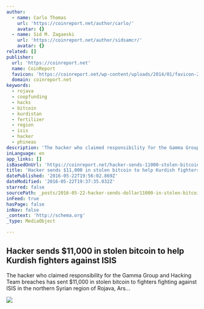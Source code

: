 ```yaml
---
author:
  - name: Carlo Thomas
    url: 'https://coinreport.net/author/carlo/'
    avatar: {}
  - name: Sid M. Zagaeski
    url: 'https://coinreport.net/author/sidsamcr/'
    avatar: {}
related: []
publisher:
  url: 'https://coinreport.net'
  name: CoinReport
  favicon: 'https://coinreport.net/wp-content/uploads/2014/01/favicon-2.ico'
  domain: coinreport.net
keywords:
  - rojava
  - coopfunding
  - hacks
  - bitcoin
  - kurdistan
  - fertilizer
  - region
  - isis
  - hacker
  - phineas
description: 'The hacker who claimed responsibility for the Gamma Group and Hacking Team breaches has sent $11,000 in stolen bitcoin to fighters fighting against ISIS in the northern Syrian region of Rojava, Ars...'
inLanguage: en
app_links: []
isBasedOnUrl: 'https://coinreport.net/hacker-sends-11000-stolen-bitcoin-help-kurdish-fighters-isis/'
title: 'Hacker sends $11,000 in stolen bitcoin to help Kurdish fighters against ISIS'
datePublished: '2016-05-22T19:56:02.869Z'
dateModified: '2016-05-22T19:37:35.032Z'
starred: false
sourcePath: _posts/2016-05-22-hacker-sends-dollar11000-in-stolen-bitcoin-to-help-kurdish-fight.md
inFeed: true
hasPage: false
inNav: false
_context: 'http://schema.org'
_type: MediaObject

---
```

<article style=""><h1>Hacker sends $11,000 in stolen bitcoin to help Kurdish fighters against ISIS</h1><p>The hacker who claimed responsibility for the Gamma Group and Hacking Team breaches has sent $11,000 in stolen bitcoin to fighters fighting against ISIS in the northern Syrian region of Rojava, Ars...</p><img src="https://coinreport.net/wp-content/uploads/2015/07/Physical-Bitcoin-150x150.jpg" /></article>